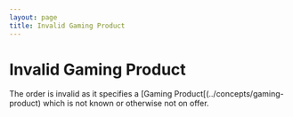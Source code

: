 ```yaml
---
layout: page
title: Invalid Gaming Product
---
```


# Invalid Gaming Product

The order is invalid as it specifies a [Gaming Product[(../concepts/gaming-product) which is not known or otherwise not on offer.
